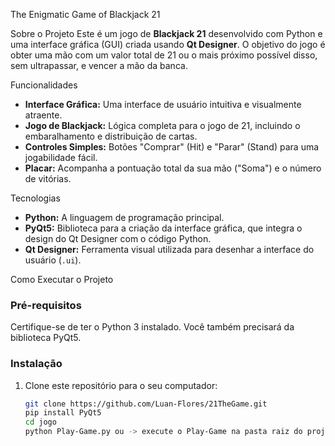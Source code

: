 The Enigmatic Game of Blackjack 21

Sobre o Projeto
Este é um jogo de **Blackjack 21** desenvolvido com Python e uma interface gráfica (GUI) criada usando **Qt Designer**. O objetivo do jogo é obter uma mão com um valor total de 21 ou o mais próximo possível disso, sem ultrapassar, e vencer a mão da banca.

Funcionalidades
- **Interface Gráfica:** Uma interface de usuário intuitiva e visualmente atraente.
- **Jogo de Blackjack:** Lógica completa para o jogo de 21, incluindo o embaralhamento e distribuição de cartas.
- **Controles Simples:** Botões "Comprar" (Hit) e "Parar" (Stand) para uma jogabilidade fácil.
- **Placar:** Acompanha a pontuação total da sua mão ("Soma") e o número de vitórias.

Tecnologias
- **Python:** A linguagem de programação principal.
- **PyQt5:** Biblioteca para a criação da interface gráfica, que integra o design do Qt Designer com o código Python.
- **Qt Designer:** Ferramenta visual utilizada para desenhar a interface do usuário (`.ui`).

Como Executar o Projeto

### Pré-requisitos
Certifique-se de ter o Python 3 instalado. Você também precisará da biblioteca PyQt5.

### Instalação
1. Clone este repositório para o seu computador:
   ```bash
   git clone https://github.com/Luan-Flores/21TheGame.git
   pip install PyQt5
   cd jogo
   python Play-Game.py ou -> execute o Play-Game na pasta raiz do projeto!
